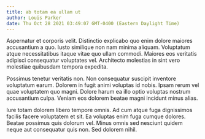 ```yaml
---
title: ab totam ea ullam ut
author: Louis Parker
date: Thu Oct 28 2021 03:49:07 GMT-0400 (Eastern Daylight Time)
---
```

Aspernatur et corporis velit. Distinctio explicabo quo enim dolore maiores accusantium a quo. Iusto similique non nam minima aliquam. Voluptatum atque necessitatibus itaque vitae quo ullam commodi. Maiores eos veritatis adipisci consequatur voluptates vel. Architecto molestias in sint vero molestiae quibusdam tempora expedita.

 Possimus tenetur veritatis non. Non consequatur suscipit inventore voluptatum earum. Dolorem in fugit animi voluptas id nobis. Ipsam rerum vel quae voluptatem quo magni. Dolore harum ea illo optio voluptas nostrum accusantium culpa. Veniam eos dolorem beatae magni incidunt minus alias.

 Iure totam dolorem libero tempore omnis. Ad cum atque fuga dignissimos facilis facere voluptatem et sit. Ea voluptas enim fuga cumque dolores. Beatae possimus quis dolorum vel. Minus omnis sed nesciunt quidem neque aut consequatur quis non. Sed dolorem nihil.
